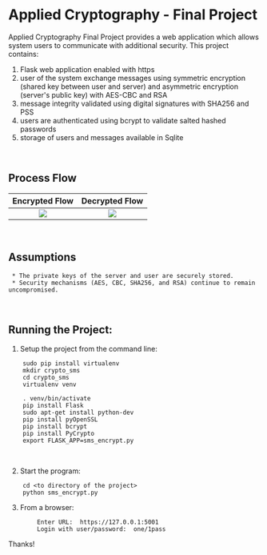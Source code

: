 # Applied Cryptography - Final Project

  Applied Cryptography Final Project provides a web application which allows system users to communicate with additional security.  This project contains:
  1) Flask web application enabled with https
  2) user of the system exchange messages using symmetric encryption (shared key between user and server) and asymmetric encryption (server's public key) with AES-CBC and RSA
  3) message integrity validated using digital signatures with SHA256 and PSS
  4) users are authenticated using bcrypt to validate salted hashed passwords
  5) storage of users and messages available in Sqlite
<BR>


## Process Flow
Encrypted Flow             |  Decrypted Flow
:-------------------------:|:-------------------------:
![](https://raw.githubusercontent.com/ceinfo/AppliedCryptography-FinalProject/master/images/cryptoFinalEncryptFlow.png)<BR>  |  ![](https://raw.githubusercontent.com/ceinfo/AppliedCryptography-FinalProject/master/images/cryptoFinalDecryptFlow.png) 
<BR>


## Assumptions
```
 * The private keys of the server and user are securely stored.
 * Security mechanisms (AES, CBC, SHA256, and RSA) continue to remain uncompromised.
```
<BR>

## Running the Project:
1) Setup the project from the command line:
```
	sudo pip install virtualenv
	mkdir crypto_sms
	cd crypto_sms
	virtualenv venv
	
	. venv/bin/activate
	pip install Flask
	sudo apt-get install python-dev	
	pip install pyOpenSSL
	pip install bcrypt
	pip install PyCrypto
	export FLASK_APP=sms_encrypt.py
```
<BR>

2) Start the program:
```
	cd <to directory of the project>
	python sms_encrypt.py
```

3) From a browser:
```
        Enter URL:  https://127.0.0.1:5001
        Login with user/password:  one/1pass
```

Thanks!
